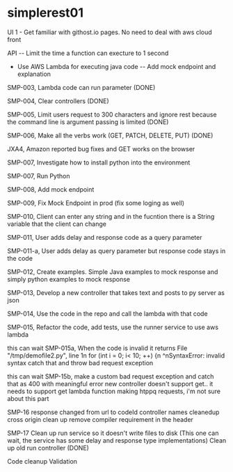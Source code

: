 # simplerest01
UI
1 - Get familiar with githost.io pages. No need to deal with aws cloud front

API
-- Limit the time a function can execture to 1 second
- Use AWS Lambda for executing java code
-- Add mock endpoint and explanation

SMP-003, Lambda code can run parameter (DONE)

SMP-004, Clear controllers (DONE)

SMP-005, Limit users request to 300 characters and ignore rest because the command line is argument passing is limited (DONE)

SMP-006, Make all the verbs work (GET, PATCH, DELETE, PUT) (DONE)

JXA4, Amazon reported bug fixes and GET works on the browser 

SMP-007, Investigate how to install python into the environment

SMP-007, Run Python

SMP-008, Add mock endpoint

SMP-009, Fix Mock Endpoint in prod (fix some loging as well)

SMP-010, Client can enter any string and in the fucntion there is a String variable that the client can change

SMP-011, User adds delay and response code as a query parameter

SMP-011-a, User adds delay as query parameter but response code stays in the code

SMP-012, Create examples. Simple Java examples to mock response and simply python examples to mock response

SMP-013, Develop a new controller that takes text and posts to py server as json

SMP-014, Use the code in the repo and call the lambda with that code

SMP-015, Refactor the code, add tests, use the runner service to use aws lambda

this can wait 
SMP-015a, When the code is invalid it returns
File "/tmp/demofile2.py", line 1n    for (int i = 0; i< 10; ++) {n             ^nSyntaxError: invalid syntax
catch that and throw bad request exception

this can wait
SMP-15b, make a custom bad request exception and catch that as 400 with meaningful error
new controller doesn't support get.. it needs to support get
lambda function making htppq requests, i'm not sure about this part

SMP-16
response changed from url to codeId
controller names cleanedup
cross origin clean up
remove compiler requirement in the header

SMP-17
Clean up run service so it doesn't write files to disk 
(This one can wait, the service has some delay and response type implementations)
Clean up old run controller (DONE)


Code cleanup
Validation